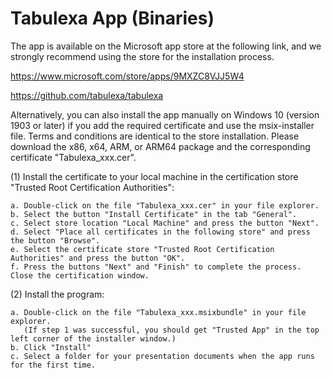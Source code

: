 # Tabulexa App (Binaries)

The app is available on the Microsoft app store at the following link, and we strongly recommend using the store for the installation process. 

https://www.microsoft.com/store/apps/9MXZC8VJJ5W4

https://github.com/tabulexa/tabulexa


Alternatively, you can also install the app manually on Windows 10 (version 1903 or later) if you add the required certificate and use the msix-installer file. Terms and conditions are identical to the store installation. Please download the x86, x64, ARM, or ARM64 package and the corresponding certificate "Tabulexa_xxx.cer". 

(1)	Install the certificate to your local machine in the certification store "Trusted Root Certification Authorities": 
	
	a. Double-click on the file "Tabulexa_xxx.cer" in your file explorer.
	b. Select the button "Install Certificate" in the tab "General".
	c. Select store location "Local Machine" and press the button "Next".
	d. Select "Place all certificates in the following store" and press the button "Browse".
	e. Select the certificate store "Trusted Root Certification Authorities" and press the button "OK".
	f. Press the buttons "Next" and "Finish" to complete the process. Close the certification window.

(2)	Install the program:

	a. Double-click on the file "Tabulexa_xxx.msixbundle" in your file explorer. 
	   (If step 1 was successful, you should get "Trusted App" in the top left corner of the installer window.)
	b. Click "Install"
	c. Select a folder for your presentation documents when the app runs for the first time.

